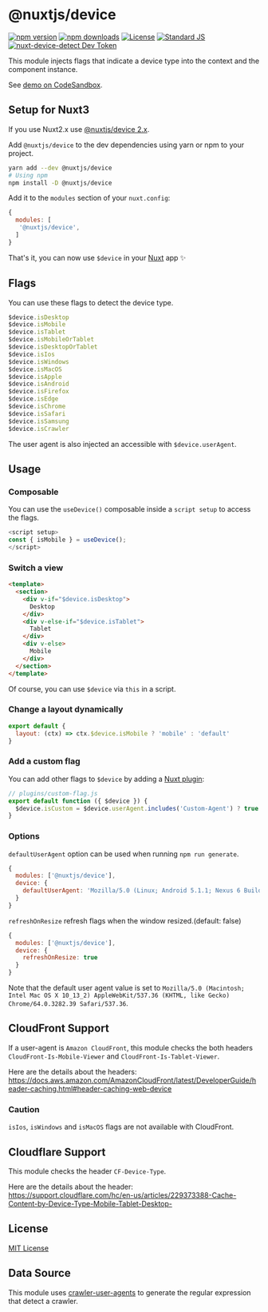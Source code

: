 # @nuxtjs/device

[![npm version][npm-version-src]][npm-version-href]
[![npm downloads][npm-downloads-src]][npm-downloads-href]
[![License][license-src]][license-href]
[![Standard JS][standard-js-src]][standard-js-href]
[![nuxt-device-detect Dev Token](https://badge.devtoken.rocks/nuxt-device-detect)](https://devtoken.rocks/package/nuxt-device-detect)

This module injects flags that indicate a device type into the context and the component instance.

See [demo on CodeSandbox](https://codesandbox.io/s/github/nuxt-community/device-module).

## Setup for Nuxt3

If you use Nuxt2.x use [@nuxtjs/device 2.x](https://github.com/nuxt-community/device-module/tree/v2.1.0).

Add `@nuxtjs/device` to the dev dependencies using yarn or npm to your project.

```bash
yarn add --dev @nuxtjs/device
# Using npm
npm install -D @nuxtjs/device
```

Add it to the `modules` section of your `nuxt.config`:

```js
{
  modules: [
   '@nuxtjs/device',
  ]
}
```

That's it, you can now use `$device` in your [Nuxt](https://nuxtjs.org) app ✨

## Flags

You can use these flags to detect the device type.

```js
$device.isDesktop
$device.isMobile
$device.isTablet
$device.isMobileOrTablet
$device.isDesktopOrTablet
$device.isIos
$device.isWindows
$device.isMacOS
$device.isApple
$device.isAndroid
$device.isFirefox
$device.isEdge
$device.isChrome
$device.isSafari
$device.isSamsung
$device.isCrawler
```

The user agent is also injected an accessible with `$device.userAgent`.

## Usage

### Composable

You can use the `useDevice()` composable inside a `script setup` to access the flags.

```js
<script setup>
const { isMobile } = useDevice();
</script>
```


### Switch a view

```html
<template>
  <section>
    <div v-if="$device.isDesktop">
      Desktop
    </div>
    <div v-else-if="$device.isTablet">
      Tablet
    </div>
    <div v-else>
      Mobile
    </div>
  </section>
</template>
```

Of course, you can use `$device` via `this` in a script.

### Change a layout dynamically

```js
export default {
  layout: (ctx) => ctx.$device.isMobile ? 'mobile' : 'default'
}
```

### Add a custom flag

You can add other flags to `$device` by adding a [Nuxt plugin](https://nuxtjs.org/docs/2.x/directory-structure/plugins):

```js
// plugins/custom-flag.js
export default function ({ $device }) {
  $device.isCustom = $device.userAgent.includes('Custom-Agent') ? true : false
}
```

### Options

`defaultUserAgent` option can be used when running `npm run generate`.

```js
{
  modules: ['@nuxtjs/device'],
  device: {
    defaultUserAgent: 'Mozilla/5.0 (Linux; Android 5.1.1; Nexus 6 Build/LYZ28E) AppleWebKit/537.36 (KHTML, like Gecko) Chrome/64.0.3282.39 Mobile Safari/537.36'
  }
}
```

`refreshOnResize` refresh flags when the window resized.(default: false)

```js
{
  modules: ['@nuxtjs/device'],
  device: {
    refreshOnResize: true
  }
}
```

Note that the default user agent value is set to `Mozilla/5.0 (Macintosh; Intel Mac OS X 10_13_2) AppleWebKit/537.36 (KHTML, like Gecko) Chrome/64.0.3282.39 Safari/537.36`.
## CloudFront Support

If a user-agent is `Amazon CloudFront`, this module checks
the both headers `CloudFront-Is-Mobile-Viewer` and `CloudFront-Is-Tablet-Viewer`.

Here are the details about the headers:
https://docs.aws.amazon.com/AmazonCloudFront/latest/DeveloperGuide/header-caching.html#header-caching-web-device

### Caution

`isIos`, `isWindows` and `isMacOS` flags are not available with CloudFront.

## Cloudflare Support

This module checks the header `CF-Device-Type`.

Here are the details about the header:
https://support.cloudflare.com/hc/en-us/articles/229373388-Cache-Content-by-Device-Type-Mobile-Tablet-Desktop-

## License

[MIT License](./LICENSE)

<!-- Badges -->
[npm-version-src]: https://img.shields.io/npm/dt/@nuxtjs/device.svg?style=flat-square
[npm-version-href]: https://npmjs.com/package/@nuxtjs/device

[npm-downloads-src]: https://img.shields.io/npm/v/@nuxtjs/device/latest.svg?style=flat-square
[npm-downloads-href]: https://npmjs.com/package/@nuxtjs/device

[circle-ci-src]: https://img.shields.io/circleci/project/github/nuxt-community/device-module.svg?style=flat-square
[circle-ci-href]: https://circleci.com/gh/nuxt-community/device-module

[codecov-src]: https://img.shields.io/codecov/c/github/nuxt-community/device-module.svg?style=flat-square
[codecov-href]: https://codecov.io/gh/nuxt-community/device-module

[standard-js-src]: https://img.shields.io/badge/code_style-standard-brightgreen.svg?style=flat-square
[standard-js-href]: https://standardjs.com

[license-src]: https://img.shields.io/npm/l/@nuxtjs/device.svg?style=flat-square
[license-href]: https://npmjs.com/package/@nuxtjs/device

## Data Source

This module uses [crawler-user-agents](https://github.com/monperrus/crawler-user-agents) to generate the regular expression that detect a crawler.

